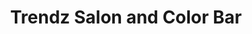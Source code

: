---
title: "Trendz Salon and Color Bar"
url: /dover/trendz-salon-and-color-bar/
shop: hairdresser
---